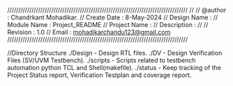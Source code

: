 //////////////////////////////////////////////////////////////////////////////////
//
// @author	: Chandrkant Mohadikar.
// Create Date  : 8-May-2024
// Design Name	: 
// Module Name	: Project_README
// Project Name : 
// Description	: 
//
// Revision	: 1.0
// Email   	: mohadikarchandu123@gmail.com
//////////////////////////////////////////////////////////////////////////////////



//Directory Structure
./Design  - Design RTL files.
./DV      - Design Verification Files (SV/UVM Testbench).
./scripts - Scripts related to testbench automation python TCL and Shell(makefile).
./status  - Keep tracking of the Project Status report, Verification Testplan and coverage report.
